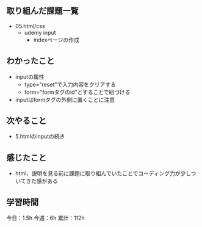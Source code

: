 ## 取り組んだ課題一覧

- 05.html/css
    - udemy input
        - indexページの作成

## わかったこと
- inputの属性
    - type="reset"で入力内容をクリアする
    - form="formタグのid"とすることで紐づける
- inputはformタグの外側に置くことに注意

## 次やること

- 5.htmlのinputの続き

## 感じたこと
- html、説明を見る前に課題に取り組んでいたことでコーディング力が少しついてきた感がある

## 学習時間

今日：1.5h
今週：6h
累計：112h
